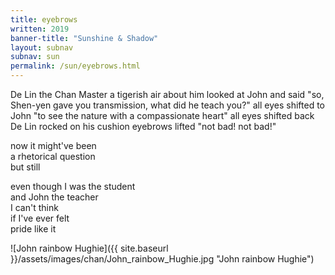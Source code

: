 ```yaml
---
title: eyebrows
written: 2019
banner-title: "Sunshine & Shadow" 
layout: subnav
subnav: sun
permalink: /sun/eyebrows.html
---
```


<div class="poem">
De Lin the Chan Master  
a tigerish air about him  
looked at John and said  
"so, Shen-yen gave you transmission,  
what did he teach you?"  
all eyes shifted to John  
"to see the nature with a  
compassionate heart"  
all eyes shifted back  
De Lin rocked on his cushion  
eyebrows lifted  
"not bad! not bad!"


now it might've been  
a rhetorical question  
but still  


even though I was the student  
and John the teacher  
I can't think  
if I've ever felt  
pride like it
</div>

![John rainbow Hughie]({{ site.baseurl }}/assets/images/chan/John_rainbow_Hughie.jpg "John rainbow Hughie")
